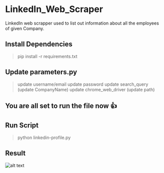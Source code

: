 # LinkedIn_Web_Scraper
LinkedIn web scrapper used to list out information about all the employees of given Company.

## Install Dependencies
>pip install -r requirements.txt

## Update parameters.py
>update username/email
>update password
>update search_query (update CompanyName)
>update chrome_web_driver (update path)

## You are all set to run the file now :+1:

## Run Script
>python linkedin-profile.py

## Result

<!-- ![alt text](https://github.com/safiullah1999/LinkedIn_Web_Scraper.git/result_image.PNG) -->
![alt text](https://github.com/safiullah1999/LinkedIn_Web_Scraper/blob/result_image.PNG?raw=true)
